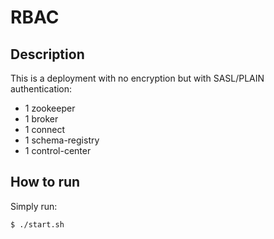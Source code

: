 # RBAC

## Description

This is a deployment with no encryption but with SASL/PLAIN authentication:

* 1 zookeeper
* 1 broker
* 1 connect
* 1 schema-registry
* 1 control-center

## How to run

Simply run:

```
$ ./start.sh
```